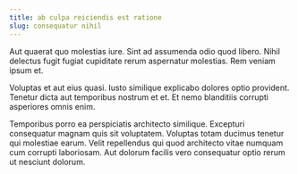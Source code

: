 ```yaml
---
title: ab culpa reiciendis est ratione
slug: consequatur nihil
---
```


Aut quaerat quo molestias iure. Sint ad assumenda odio quod libero. Nihil delectus fugit fugiat cupiditate rerum aspernatur molestias. Rem veniam ipsum et.

Voluptas et aut eius quasi. Iusto similique explicabo dolores optio provident. Tenetur dicta aut temporibus nostrum et et. Et nemo blanditiis corrupti asperiores omnis enim.

Temporibus porro ea perspiciatis architecto similique. Excepturi consequatur magnam quis sit voluptatem. Voluptas totam ducimus tenetur qui molestiae earum. Velit repellendus qui quod architecto vitae numquam cum corrupti laboriosam. Aut dolorum facilis vero consequatur optio rerum ut nesciunt dolorum.
